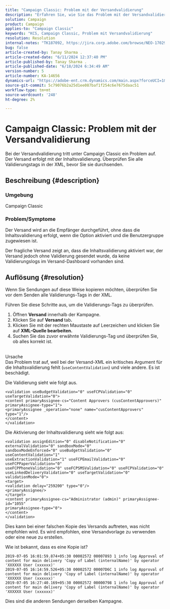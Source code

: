 ```yaml
---
title: "Campaign Classic: Problem mit der Versandvalidierung"
description: "Erfahren Sie, wie Sie das Problem mit der Versandvalidierung unter Campaign Classic lösen können."
solution: Campaign
product: Campaign
applies-to: "Campaign Classic"
keywords: "KCS, Campaign Classic, Problem mit Versandvalidierung"
resolution: Resolution
internal-notes: "TK187092, https://jira.corp.adobe.com/browse/NEO-17029"
bug: false
article-created-by: Tanay Sharma .
article-created-date: "6/11/2024 12:37:40 PM"
article-published-by: Tanay Sharma .
article-published-date: "6/18/2024 6:34:49 AM"
version-number: 5
article-number: KA-14656
dynamics-url: "https://adobe-ent.crm.dynamics.com/main.aspx?forceUCI=1&pagetype=entityrecord&etn=knowledgearticle&id=3567bd5e-ef27-ef11-840b-6045bd0065b6"
source-git-commit: 5c79076b2a25d1ee087baf1f254c6e7675daac51
workflow-type: tm+mt
source-wordcount: '248'
ht-degree: 2%

---
```


# Campaign Classic: Problem mit der Versandvalidierung


Bei der Versandvalidierung tritt unter Campaign Classic ein Problem auf. Der Versand erfolgt mit der Inhaltsvalidierung. Überprüfen Sie alle Validierungstags in der XML, bevor Sie sie durchsenden.

## Beschreibung {#description}


### Umgebung

Campaign Classic

### Problem/Symptome

Der Versand wird an die Empfänger durchgeführt, ohne dass die Inhaltsvalidierung erfolgt, wenn die Option aktiviert und die Benutzergruppe zugewiesen ist.

Der fragliche Versand zeigt an, dass die Inhaltsvalidierung aktiviert war, der Versand jedoch ohne Validierung gesendet wurde, da keine Validierungslogs im Versand-Dashboard vorhanden sind.


## Auflösung {#resolution}


Wenn Sie Sendungen auf diese Weise kopieren möchten, überprüfen Sie vor dem Senden alle Validierungs-Tags in der XML.

Führen Sie diese Schritte aus, um die Validierungs-Tags zu überprüfen.

1. Öffnen <b>Versand</b> innerhalb der Kampagne.
2. Klicken Sie auf <b>Versand </b>tab<b>.</b>
3. Klicken Sie mit der rechten Maustaste auf Leerzeichen und klicken Sie auf <b>XML-Quelle bearbeiten.</b>
4. Suchen Sie das zuvor erwähnte Validierungs-Tag und überprüfen Sie, ob alles korrekt ist.

<br>Ursache<br>
Das Problem trat auf, weil bei der Versand-XML ein kritisches Argument für die Inhaltsvalidierung fehlt (`useContentValidation`) und viele andere. Es ist beschädigt.

Die Validierung sieht wie folgt aus.


```
<validation useBudgetValidation="0" useFCPValidation="0" useTargetValidation="0">
<content primaryAssignee-cs="Content Approvers (cusContentApprovers)" primaryAssignee-type="1">
<primaryAssignee _operation="none" name="cusContentApprovers" type="1"/>
</content>
</validation>
```


Die Aktivierung der Inhaltsvalidierung sieht wie folgt aus:


```
<validation assignEdition="0" disableNotification="0" externalValidation="0" sandboxMode="0"
sandboxModeEnforced="0" useBudgetValidation="0" useContentValidation="1"
useExtractionValidation="1" useFCPEmailValidation="0" useFCPPaperValidation="0"
useFCPPhoneValidation="0" useFCPSMSValidation="0" useFCPValidation="0"
useLinkedDeliveryValidation="0" useTargetValidation="0" validationMode="0">
<target>
<validation delay="259200" type="0"/>
<primaryAssignee/>
</target>
<content primaryAssignee-cs="Administrator (admin)" primaryAssignee-id="1055"
primaryAssignee-type="0">
</content>
</validation>
```


Dies kann bei einer falschen Kopie des Versands auftreten, was nicht empfohlen wird. Es wird empfohlen, eine Versandvorlage zu verwenden oder eine neue zu erstellen.

Wie ist bekannt, dass es eine Kopie ist?


```
2019-07-05 16:01:59.874+05:30 00002572 00007893 1 info log Approval of content for main delivery 'Copy of Label (internalName)' by operator 'XXXXXX User (xxxxxx)'
2019-07-05 16:14:59.526+05:30 00002572 00007D6C 1 info log Approval of content for main delivery 'Copy of Label (internalName)' by operator 'XXXXXX User (xxxxxx)'
2019-07-05 16:27:40.169+05:30 00002572 00000798 1 info log Approval of content for main delivery 'Copy of Label (internalName)' by operator 'XXXXXX User (xxxxxx)'
```


Dies sind die anderen Sendungen derselben Kampagne.
